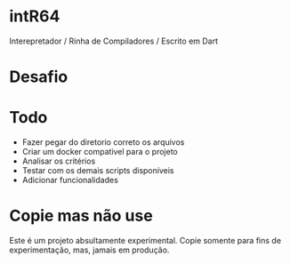 # intR64
Interepretador / Rinha de Compiladores / Escrito em Dart

# Desafio

# Todo
- Fazer pegar do diretorio correto os arquivos
- Criar um docker compativel para o projeto
- Analisar os critérios
- Testar com os demais scripts disponíveis
- Adicionar funcionalidades

# Copie mas não use
Este é um projeto absultamente experimental. Copie somente para fins de experimentação, mas, jamais em produção.


